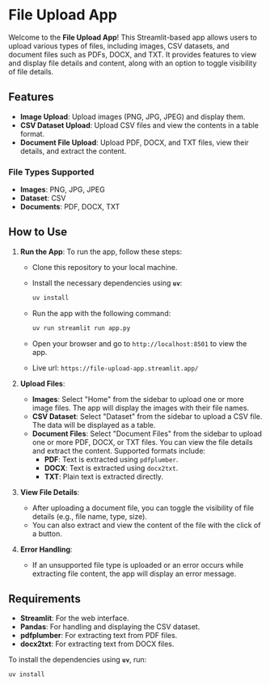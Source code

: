 # File Upload App

Welcome to the **File Upload App**! This Streamlit-based app allows users to upload various types of files, including images, CSV datasets, and document files such as PDFs, DOCX, and TXT. It provides features to view and display file details and content, along with an option to toggle visibility of file details.

## Features

- **Image Upload**: Upload images (PNG, JPG, JPEG) and display them.
- **CSV Dataset Upload**: Upload CSV files and view the contents in a table format.
- **Document File Upload**: Upload PDF, DOCX, and TXT files, view their details, and extract the content.

### File Types Supported

- **Images**: PNG, JPG, JPEG
- **Dataset**: CSV
- **Documents**: PDF, DOCX, TXT

## How to Use

1. **Run the App**:
   To run the app, follow these steps:

   - Clone this repository to your local machine.
   - Install the necessary dependencies using **`uv`**:

     ```bash
     uv install
     ```

   - Run the app with the following command:

     ```bash
     uv run streamlit run app.py
     ```

   - Open your browser and go to `http://localhost:8501` to view the app.
  
   - Live url: `https://file-upload-app.streamlit.app/`

2. **Upload Files**:
   - **Images**: Select "Home" from the sidebar to upload one or more image files. The app will display the images with their file names.
   - **CSV Dataset**: Select "Dataset" from the sidebar to upload a CSV file. The data will be displayed as a table.
   - **Document Files**: Select "Document Files" from the sidebar to upload one or more PDF, DOCX, or TXT files. You can view the file details and extract the content. Supported formats include:
     - **PDF**: Text is extracted using `pdfplumber`.
     - **DOCX**: Text is extracted using `docx2txt`.
     - **TXT**: Plain text is extracted directly.

3. **View File Details**:
   - After uploading a document file, you can toggle the visibility of file details (e.g., file name, type, size).
   - You can also extract and view the content of the file with the click of a button.

4. **Error Handling**:
   - If an unsupported file type is uploaded or an error occurs while extracting file content, the app will display an error message.

## Requirements

- **Streamlit**: For the web interface.
- **Pandas**: For handling and displaying the CSV dataset.
- **pdfplumber**: For extracting text from PDF files.
- **docx2txt**: For extracting text from DOCX files.

To install the dependencies using **`uv`**, run:

```bash
uv install
